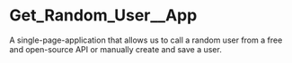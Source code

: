 # Get_Random_User__App
A single-page-application that allows us to call a random user from a free and open-source API or manually create and save a user.
